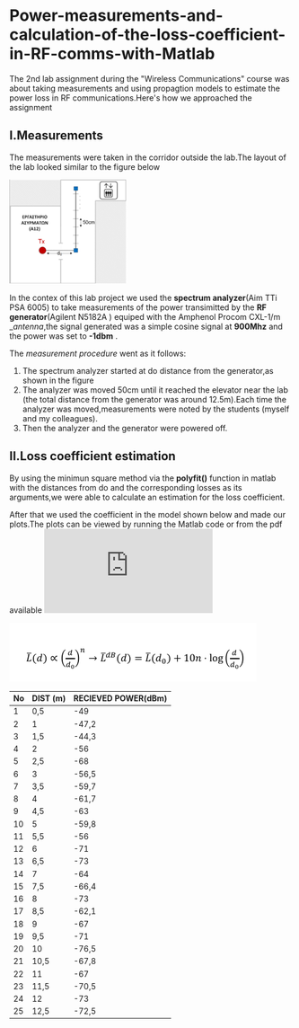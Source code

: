 # Power-measurements-and-calculation-of-the-loss-coefficient-in-RF-comms-with-Matlab

The 2nd lab assignment during the "Wireless Communications" course was about taking measurements and using propagtion models to estimate the power loss in RF communications.Here's how we approached the assignment
## I.Measurements
The measurements  were taken in the corridor outside the lab.The layout of the lab looked similar to the figure below

![qownnotes-media-VZEZhj](https://github.com/Naskarios/Power-measurements-and-calculation-of-the-loss-coefficient-in-RF-comms-with-Matlab/blob/main/qownnotes-media-VZEZhj.png)

In the contex of this lab project we used the __spectrum analyzer__(Aim TTi PSA 6005) to take measurements of the power transimitted by the __RF generator__(Agilent N5182A ) equiped with the Amphenol Procom CXL-1/m __antenna_,the signal generated was a simple cosine signal at __900Mhz__ and the power was set to __-1dbm__ .

The *measurement procedure* went as it follows:
1. The spectrum analyzer started at do distance from the generator,as shown in the figure
2. The analyzer was moved 50cm until it reached the elevator near the lab (the total distance from the generator was around 12.5m).Each time the analyzer was moved,measurements were noted by the students (myself and my colleagues).
3. Then the analyzer and the generator were powered off.
## II.Loss coefficient estimation
By using the minimun square method via the __polyfit()__ function in matlab with the distances from do and the corresponding losses as its arguments,we were able to calculate an estimation for the loss coefficient.

After that we used the coefficient in the model shown below and made our plots.The plots can be viewed by running the Matlab code or from the pdf available ![here](https://github.com/Naskarios/Power-measurements-and-calculation-of-the-loss-coefficient-in-RF-comms-with-Matlab/blob/main/untitled.pdf)


![qownnotes-media-VATNzY](https://github.com/Naskarios/Power-measurements-and-calculation-of-the-loss-coefficient-in-RF-comms-with-Matlab/blob/main/qownnotes-media-VATNzY.png)


|No |	DIST (m) |	RECIEVED POWER(dBm) |
|---|---|---|
|1|	0,5|	-49|
|2 |	1|	-47,2|
|3 | 1,5|	-44,3|
|4 |	2|	-56|
|5|	2,5 |	-68|
| 6 |	3	|-56,5|
| 7 |	3,5	|-59,7|
| 8 |	4	|-61,7|
| 9 |	4,5	|-63|
| 10  |	5	|-59,8|
| 11  |	5,5	|-56|
| 12  |	6	|-71|
| 13  |	6,5	|-73|
| 14| 	7	|-64|
| 15| 	7,5	|-66,4|
| 16| 	8	|-73|
| 17| 	8,5	|-62,1|
| 18	|9	|-67|
| 19	|9,5|	-71|
| 20	|10	|-76,5|
| 21|	10,5|	-67,8|
| 22|	11	|-67|
| 23|	11,5|	-70,5|
| 24|	12	|-73|
| 25|	12,5|	-72,5|




